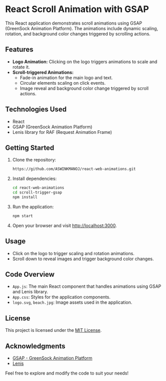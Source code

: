 # React Scroll Animation with GSAP

This React application demonstrates scroll animations using GSAP (GreenSock Animation Platform). The animations include dynamic scaling, rotation, and background color changes triggered by scrolling actions.

## Features

- **Logo Animation:** Clicking on the logo triggers animations to scale and rotate it.
- **Scroll-triggered Animations:**
  - Fade-in animation for the main logo and text.
  - Circular elements scaling on click events.
  - Image reveal and background color change triggered by scroll actions.

## Technologies Used

- React
- GSAP (GreenSock Animation Platform)
- Lenis library for RAF (Request Animation Frame)

## Getting Started

1. Clone the repository:

   ```bash
   https://github.com/ASWINKMANOJ/react-web-animations.git
   ```

2. Install dependencies:

   ```bash
   cd react-web-animations
   cd scroll-trigger-gsap
   npm install
   ```

3. Run the application:

   ```bash
   npm start
   ```

4. Open your browser and visit [http://localhost:3000](http://localhost:3000).

## Usage

- Click on the logo to trigger scaling and rotation animations.
- Scroll down to reveal images and trigger background color changes.

## Code Overview

- `App.js`: The main React component that handles animations using GSAP and Lenis library.
- `App.css`: Styles for the application components.
- `logo.svg`, `beach.jpg`: Image assets used in the application.

## License

This project is licensed under the [MIT License](LICENSE.md).

## Acknowledgments

- [GSAP - GreenSock Animation Platform](https://greensock.com/gsap/)
- [Lenis](https://www.npmjs.com/package/@studio-freight/lenis)

Feel free to explore and modify the code to suit your needs!
